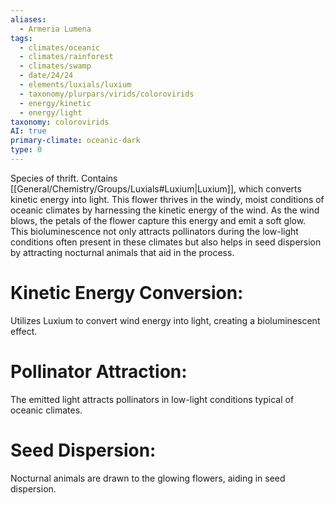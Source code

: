 ```yaml
---
aliases:
  - Armeria Lumena
tags:
  - climates/oceanic
  - climates/rainforest
  - climates/swamp
  - date/24/24
  - elements/luxials/luxium
  - taxonomy/plurpars/virids/colorovirids
  - energy/kinetic
  - energy/light
taxonomy: colorovirids
AI: true
primary-climate: oceanic-dark
type: 0
---
```

Species of thrift.
Contains [[General/Chemistry/Groups/Luxials#Luxium|Luxium]], which converts kinetic energy into light.
This flower thrives in the windy, moist conditions of oceanic climates by harnessing the kinetic energy of the wind.
As the wind blows, the petals of the flower capture this energy and emit a soft glow.
This bioluminescence not only attracts pollinators during the low-light conditions often present in these climates but also helps in seed dispersion by attracting nocturnal animals that aid in the process.

# Kinetic Energy Conversion:
Utilizes Luxium to convert wind energy into light, creating a bioluminescent effect.
# Pollinator Attraction:
The emitted light attracts pollinators in low-light conditions typical of oceanic climates.
# Seed Dispersion:
Nocturnal animals are drawn to the glowing flowers, aiding in seed dispersion.